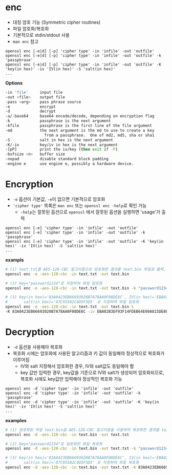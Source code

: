# enc
* 대칭 암호 기능 (Symmetric cipher routines)
* 파일 암호화/복호화
* 기본적으로 stdin/stdout 사용
* `man enc` 참고
```
openssl enc [-e|d] [-p] 'cipher type' -in 'infile' -out 'outfile'
openssl enc [-e|d] [-p] 'cipher type' -in 'infile' -out 'outfile' -k 'passphrase'
openssl enc [-e|d] [-p] 'cipher type' -in 'infile' -out 'outfile' -K 'key(in hex)' -iv 'IV(in hex)' -S 'salt(in hex)'
...
```
**Options**
```bash
-in 'file'     input file
-out <file>    output file
-pass <arg>    pass phrase source
-e             encrypt
-d             decrypt
-a/-base64     base64 encode/decode, depending on encryption flag
-k             passphrase is the next argument
-kfile         passphrase is the first line of the file argument
-md            the next argument is the md to use to create a key
                 from a passphrase.  One of md2, md5, sha or sha1
-S             salt in hex is the next argument
-K/-iv         key/iv in hex is the next argument
-[pP]          print the iv/key (then exit if -P)
-bufsize <n>   buffer size
-nopad         disable standard block padding
-engine e      use engine e, possibly a hardware device.
```

# Encryption
* `-e` 옵션이 기본값, `-e`이 없으면 기본적으로 암호화
* `'cipher type'` 목록은 `man enc` 또는 `openssl enc -help`로 확인 가능
  * `-help`는 잘못된 옵션으로 `openssl` 에서 잘못된 옵션을 실행하면 'usage'가 출력
```
openssl enc [-e] 'cipher type' -in 'infile' -out 'outfile'
openssl enc [-e] 'cipher type' -in 'infile' -out 'outfile' -k 'passphrase'
openssl enc [-e] 'cipher type' -in 'infile' -out 'outfile' -K 'key(in hex)' -iv 'IV(in hex)' -S 'salt(in hex)'
...
```
**exampls**
```bash
# (1) text.txt를 AES-128-CBC 알고리즘으로 암호화한 결과를 text.bin 파일로 출력, key는 NULL 값
openssl enc -e -aes-128-cbc -in text.txt -out text.bin

# (2) key="password1234"로 지정하여 파일 암호화
openssl enc -e -aes-128-cbc -in text.txt -out text.bin -k "password1234"

# (3) key(in hex)='83A0423EB66693020B7A78AA0F08DE6C', IV(in hex)='EBA02B3EF93F14FDEB64E09A815DE8E8',
#       salt(in hex)='07C95502C4D5F3D5' 로 지정하여 파일 암호화
openssl enc -e -aes-128-cbc -in text.txt -out text.bin \ 
-K 83A0423EB66693020B7A78AA0F08DE6C -iv EBA02B3EF93F14FDEB64E09A815DE8E8 -S 07C95502C4D5F3D5
```

# Decryption
* `-d` 옵션을 사용해야 복호화
* 복호화 시에는 암호화에 사용된 알고리즘과 키 값이 동일해야 정상적으로 복호화가 이루어짐
  * IV와 salt 지정해서 암호화한 경우, IV와 salt값도 동일해야 함
  * key 값만 입력한 경우, key값을 기준으로 IV와 salt가 생성되어 암호화되므로, 복호화 시에도 key값만 입력해야 정상적인 복호화 가능
```
openssl enc -d 'cipher type' -in 'infile' -out 'outfile'
openssl enc -d 'cipher type' -in 'infile' -out 'outfile' -k 'passphrase'
openssl enc -d 'cipher type' -in 'infile' -out 'outfile' -K 'key(in hex)' -iv 'IV(in hex)' -S 'salt(in hex)'
...
```
**examples**
```bash
# (1) 암호화된 파일 text.bin을 AES-128-CBC 알고리즘을 이용하여 복호화한 결과를 text.txt 파일로 출력, key는 NULL 값
openssl enc -d -aes-128-cbc -in text.bin -out text.txt

# (2) key="password1234"로 암호화된 파일 복호화
openssl enc -d -aes-128-cbc -in text.bin -out text.txt -k "password1234"

# (3) key(in hex)='83A0423EB66693020B7A78AA0F08DE6C', IV(in hex)='EBA02B3EF93F14FDEB64E09A815DE8E8',
#       salt(in hex)='07C95502C4D5F3D5' 로 지정하여 파일 복호화
openssl enc -d -aes-128-cbc -in text.bin -out text.txt -K 83A0423EB66693020B7A78AA0F08DE6C -iv EBA02B3EF93F14FDEB64E09A815DE8E8 -S 07C95502C4D5F3D5
```
